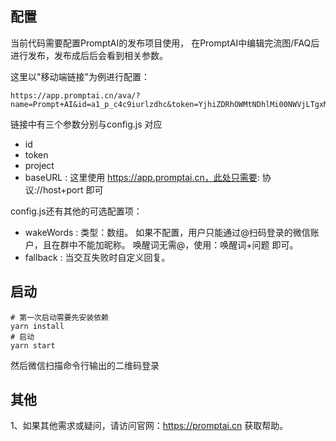 ## 配置
当前代码需要配置PromptAI的发布项目使用， 在PromptAI中编辑完流图/FAQ后进行发布，发布成后后会看到相关参数。

这里以"移动端链接"为例进行配置：
```text
https://app.promptai.cn/ava/?name=Prompt+AI&id=a1_p_c4c9iurlzdhc&token=YjhiZDRhOWMtNDhlMi00NWVjLTgxMWMtZGNjODU2NjRhYWRh&project=p_c4c9iurlzdhc
```
链接中有三个参数分别与config.js 对应
 - id     
 - token   
 - project 
 - baseURL : 这里使用 https://app.promptai.cn，此处只需要: 协议://host+port 即可


config.js还有其他的可选配置项：
- wakeWords : 类型：数组。 如果不配置，用户只能通过@扫码登录的微信账户，且在群中不能加昵称。 唤醒词无需@，使用：唤醒词+问题 即可。
- fallback  : 当交互失败时自定义回复。



## 启动

``` shell
# 第一次启动需要先安装依赖
yarn install
# 启动
yarn start
```
然后微信扫描命令行输出的二维码登录


## 其他
1、如果其他需求或疑问，请访问官网：https://promptai.cn 获取帮助。
